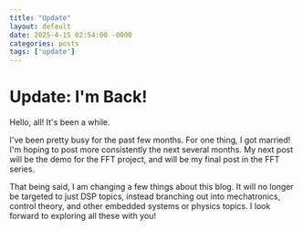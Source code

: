 ```yaml
---
title: "Update"
layout: default
date: 2025-4-15 02:54:00 -0000
categories: posts
tags: ['update']
---
```


# Update: I'm Back!

Hello, all! It's been a while. 

I've been pretty busy for the past few months. For one thing, 
I got married! I'm hoping to post more consistently the next 
several months. My next post will be the demo for the FFT project,
and will be my final post in the FFT series. 

That being said, I am changing a few things about this blog. 
It will no longer be targeted to just DSP topics, instead branching 
out into mechatronics, control theory, and other embedded systems or 
physics topics. I look forward to exploring all these with you!

